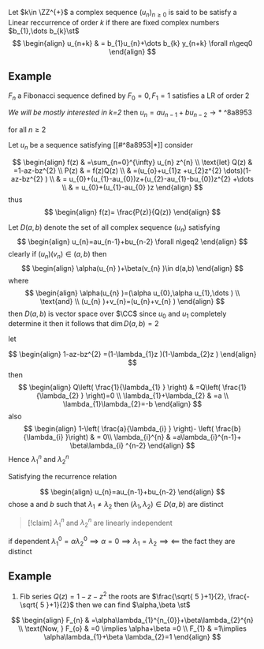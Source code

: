 Let $k\in \ZZ^{+}$ a complex sequence $(u_{n})_{n\geq0}$ is said to be satisfy a Linear reccurrence of order $k$ if there are fixed complex numbers $b_{1},\dots b_{k}\st$ 
$$
\begin{align}
		u_{n+k}  & = b_{1}u_{n}+\dots b_{k} y_{n+k}  \forall n\geq0
\end{align}
$$

## Example 
$F_{n}$ a Fibonacci sequence defined by $F_{0}=0,F_{1}=1$
satisfies a LR of order 2


*We will be mostly interested in k=2* 
then $u_{n}=au_{n-1}+bu_{n-2}  \to *$  ^8a8953

for all $n\geq2$

Let $u_{n}$ be a sequence satisfying [[#^8a8953|*]] 
consider

$$
\begin{align}
		f(z) & =\sum_{n=0}^{\infty} u_{n} z^{n} \\
\text{let} Q(z) & =1-az-bz^{2}  \\
	P(z)  & = f(z)Q(z) \\
 & =(u_{o}+u_{1}z +u_{2}z^{2} \dots)(1-az-bz^{2} ) \\
 & = u_{0}+(u_{1}-au_{0})z+(u_{2}-au_{1}-bu_{0})z^{2} +\dots \\
 & = u_{0}+(u_{1}-au_{0} )z 
\end{align}
$$
thus 
$$
\begin{align}
f(z)= \frac{P(z)}{Q(z)}
\end{align}
$$

Let $D(a,b)$ denote the set of all complex sequence $(u_{n})$ satisfying
$$
\begin{align}
u_{n}=au_{n-1}+bu_{n-2} \forall n\geq2   
\end{align}
$$
clearly if $(u_{n})(v_{n})\in(a,b)$
then 
$$
\begin{align}
			\alpha(u_{n} )+\beta(v_{n} )\in d(a,b) 
\end{align}
$$
where 
$$
\begin{align}
	\alpha(u_{n} )=(\alpha u_{0},\alpha u_{1},\dots ) \\
\text{and} \\
(u_{n} )+v_{n}=(u_{n}+v_{n}  ) 
\end{align}
$$
then $D(a,b)$ is vector space over $\CC$ 
since $u_{0}$ and $u_{1}$ completely determine it then it follows that $\dim D(a,b)=2$

let 

$$
\begin{align}
1-az-bz^{2} =(1-\lambda_{1}z )(1-\lambda_{2}z )
\end{align}
$$
then 
$$
\begin{align}
Q\left( \frac{1}{\lambda_{1} } \right) & =Q\left( \frac{1}{\lambda_{2} } \right)=0 \\
\lambda_{1}+\lambda_{2} & =a  \\
  \lambda_{1}\lambda_{2}=-b  
\end{align}
$$
also
$$
\begin{align}
1-\left( \frac{a}{\lambda_{i} } \right)- \left( \frac{b}{\lambda_{i}  }\right) & =  0\\
\lambda_{i}^{n}   & =a\lambda_{i}^{n-1}+  \beta\lambda_{i} ^{n-2} 
\end{align}
$$
Hence $\lambda_{1}^{n}$ and $\lambda^{n}_{2}$

Satisfying the recurrence relation 

$$
\begin{align}
u_{n}=au_{n-1}+bu_{n-2}   
\end{align}
$$
chose a and $b$ such that $\lambda_{1}\neq\lambda_{2}$ then 
$(\lambda_{1},\lambda_{2})\in D(a,b)$ are distinct 

> [!claim] 
> $\lambda_{1}^{n}$ and $\lambda_{2}^{n}$ are linearly independent 

if dependent $\lambda_{1}^{0}=\alpha\lambda_{2}^{0}\implies\alpha=0\implies\lambda_{1}=\lambda_{2}\implies\impliedby$ the fact they are distinct 

## Example 

1. Fib series
$Q(z)=1-z-z^{2}$ 
the roots are $\frac{\sqrt{ 5 }+1}{2}, \frac{-\sqrt{ 5 }+1}{2}$
then we can find  $\alpha,\beta \st$ 

$$
\begin{align}
F_{n} & =\alpha\lambda_{1}^{n_{0}}+\beta\lambda_{2}^{n} \\
\text{Now, }     F_{o} & =0 \implies \alpha+\beta
=0 \\
F_{1} & =1\implies \alpha\lambda_{1}+\beta \lambda_{2}=1  \end{align}
$$